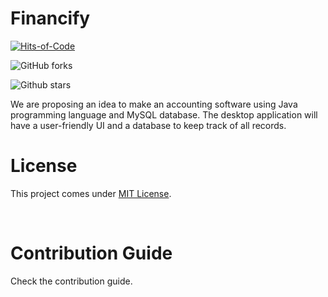 # Financify
[![Hits-of-Code](https://hitsofcode.com/github/Kanav-Arora/Financify?branch=main)](https://hitsofcode.com/github/Kanav-Arora/Financify/view?branch=main)

![GitHub forks](https://img.shields.io/github/forks/Kanav-Arora/Financify?style=social)

![Github stars](https://img.shields.io/github/stars/Kanav-Arora/Financify?style=social)

We are proposing an idea to make an accounting software using Java programming language and MySQL database. The desktop application will have a user-friendly UI and a database to keep track of all records.

# License

This project comes under [MIT License](https://github.com/Kanav-Arora/Financify/blob/main/LICENSE).

<br>

# Contribution Guide

Check the contribution guide.


